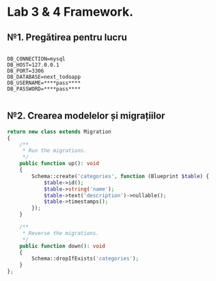 # Lab 3 & 4 Framework.

## №1. Pregătirea pentru lucru

```

DB_CONNECTION=mysql
DB_HOST=127.0.0.1
DB_PORT=3306
DB_DATABASE=next_todoapp
DB_USERNAME=****pass****
DB_PASSWORD=****pass****


```

## №2. Crearea modelelor și migrațiilor

```php
return new class extends Migration
{
    /**
     * Run the migrations.
     */
    public function up(): void
    {
        Schema::create('categories', function (Blueprint $table) {
            $table->id();
            $table->string('name');
            $table->text('description')->nullable();
            $table->timestamps();
        });
    }

    /**
     * Reverse the migrations.
     */
    public function down(): void
    {
        Schema::dropIfExists('categories');
    }
};
```
